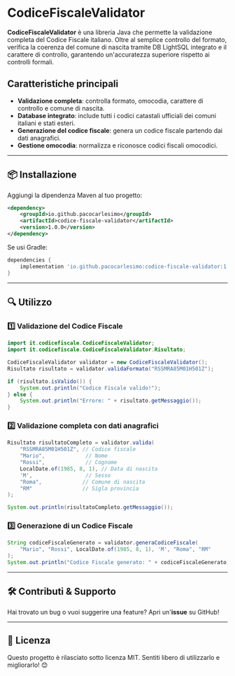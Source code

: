 # CodiceFiscaleValidator

**CodiceFiscaleValidator** è una libreria Java che permette la validazione completa del Codice Fiscale italiano. Oltre al semplice controllo del formato, verifica la coerenza del comune di nascita tramite DB LightSQL integrato e il carattere di controllo, garantendo un'accuratezza superiore rispetto ai controlli formali.

## Caratteristiche principali
- **Validazione completa**: controlla formato, omocodia, carattere di controllo e comune di nascita.
- **Database integrato**: include tutti i codici catastali ufficiali dei comuni italiani e stati esteri.
- **Generazione del codice fiscale**: genera un codice fiscale partendo dai dati anagrafici.
- **Gestione omocodia**: normalizza e riconosce codici fiscali omocodici.

---

## 📦 Installazione

Aggiungi la dipendenza Maven al tuo progetto:

```xml
<dependency>
    <groupId>io.github.pacocarlesimo</groupId>
    <artifactId>codice-fiscale-validator</artifactId>
    <version>1.0.0</version>
</dependency>
```

Se usi Gradle:

```gradle
dependencies {
    implementation 'io.github.pacocarlesimo:codice-fiscale-validator:1.0.0'
}
```

---

## 🔍 Utilizzo

### 1️⃣ Validazione del Codice Fiscale

```java
import it.codicefiscale.CodiceFiscaleValidator;
import it.codicefiscale.CodiceFiscaleValidator.Risultato;

CodiceFiscaleValidator validator = new CodiceFiscaleValidator();
Risultato risultato = validator.validaFormato("RSSMRA85M01H501Z");

if (risultato.isValido()) {
    System.out.println("Codice Fiscale valido!");
} else {
    System.out.println("Errore: " + risultato.getMessaggio());
}
```

### 2️⃣ Validazione completa con dati anagrafici

```java
Risultato risultatoCompleto = validator.valida(
    "RSSMRA85M01H501Z", // Codice fiscale
    "Mario",             // Nome
    "Rossi",             // Cognome
    LocalDate.of(1985, 8, 1), // Data di nascita
    'M',                 // Sesso
    "Roma",             // Comune di nascita
    "RM"                // Sigla provincia
);

System.out.println(risultatoCompleto.getMessaggio());
```

### 3️⃣ Generazione di un Codice Fiscale

```java
String codiceFiscaleGenerato = validator.generaCodiceFiscale(
    "Mario", "Rossi", LocalDate.of(1985, 8, 1), 'M', "Roma", "RM"
);
System.out.println("Codice Fiscale generato: " + codiceFiscaleGenerato);
```

---

## 🛠️ Contributi & Supporto

Hai trovato un bug o vuoi suggerire una feature? Apri un'**issue** su GitHub!

---

## 📜 Licenza

Questo progetto è rilasciato sotto licenza MIT. Sentiti libero di utilizzarlo e migliorarlo! 😊

